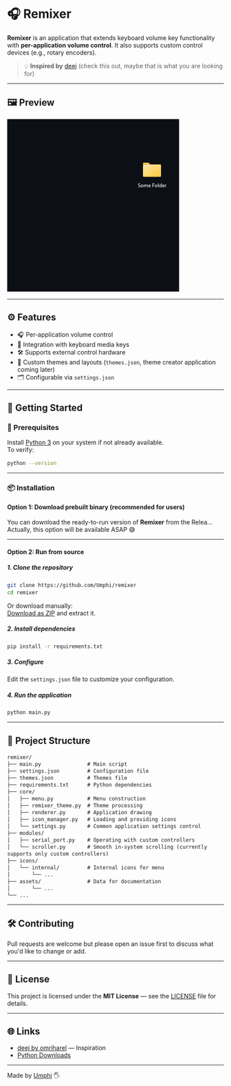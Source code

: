 # 🎧 Remixer

**Remixer** is an application that extends keyboard volume key functionality with **per-application volume control**. It also supports custom control devices (e.g., rotary encoders).

> 💡 **Inspired by** [deej](https://github.com/omriharel/deej) (check  this out, maybe that is what you are looking for)

---

## 🖼️ Preview

![Application](./assets/preview.gif)


---

## ⚙️ Features

- 🎧 Per-application volume control
- 🎹 Integration with keyboard media keys
- 🛠 Supports external control hardware
- 🎨 Custom themes and layouts (`themes.json`, theme creator application coming later)
- 🗂 Configurable via `settings.json`

---

## 🚀 Getting Started

### 🐍 Prerequisites

Install [Python 3](https://www.python.org/downloads/) on your system if not already available.  
To verify:
```bash
python --version
```

---

### 📦 Installation

#### Option 1: Download prebuilt binary (recommended for users)
You can download the ready-to-run version of **Remixer** from the Relea...  
Actually, this option will be available ASAP 😅

---

#### Option 2: Run from source

##### 1. Clone the repository
```bash
git clone https://github.com/Umphi/remixer
cd remixer
```

Or download manually:  
[Download as ZIP](https://github.com/Umphi/remixer/archive/refs/heads/master.zip) and extract it.

##### 2. Install dependencies
```bash
pip install -r requirements.txt
```

##### 3. Configure
Edit the `settings.json` file to customize your configuration.

##### 4. Run the application
```bash
python main.py
```

---

## 📁 Project Structure

```
remixer/
├── main.py               # Main script
├── settings.json         # Configuration file
├── themes.json           # Themes file
├── requirements.txt      # Python dependencies
├── core/
│   ├── menu.py           # Menu construction
│   ├── remixer_theme.py  # Theme processing
│   ├── renderer.py       # Application drawing
│   ├── icon_manager.py   # Loading and providing icons
│   └── settings.py       # Common application settings control
├── modules/
│   ├── serial_port.py    # Operating with custom controllers
│   └── scroller.py       # Smooth in-system scrolling (currently supports only custom controllers)
├── icons/
│   └── internal/         # Internal icons for menu 
│       └── ... 
├── assets/               # Data for documentation
│       └── ... 
└── ...
```

---

## 🛠 Contributing

Pull requests are welcome but please open an issue first to discuss what you'd like to change or add.

---

## 📄 License

This project is licensed under the **MIT License** — see the [LICENSE](./LICENSE) file for details.

---

## 🌐 Links

- [deej by omriharel](https://github.com/omriharel/deej) — Inspiration
- [Python Downloads](https://www.python.org/downloads/)

---

Made by [Umphi](https://github.com/Umphi) 🖐
